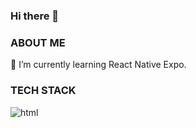 ### Hi there 👋

### ABOUT ME

🌱 I’m currently learning React Native Expo.

### TECH STACK

![html](https://img.shields.io/badge/HTML-#E34F26?style=for-the-badge&logo=HTML5&logoColor=white)
<!--
**dimilidi/dimilidi** is a ✨ _special_ ✨ repository because its `README.md` (this file) appears on your GitHub profile.

Here are some ideas to get you started:

- 🔭 I’m currently working on ...
- 🌱 I’m currently learning ...
- 👯 I’m looking to collaborate on ...
- 🤔 I’m looking for help with ...
- 💬 Ask me about ...
- 📫 How to reach me: ...
- 😄 Pronouns: ...
- ⚡ Fun fact: ...
-->
